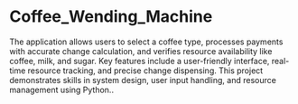 # Coffee_Wending_Machine
The application allows users to select a coffee type,  processes payments with accurate change calculation, and  verifies resource availability like coffee, milk, and sugar. Key  features include a user-friendly interface, real-time resource  tracking, and precise change dispensing. This project  demonstrates skills in system design, user input handling, and  resource management using Python..
